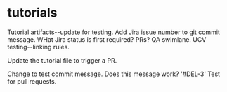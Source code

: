 # tutorials
Tutorial artifacts--update for testing.
Add Jira issue number to git commit message.
WHat Jira status is first required?
PRs?
QA swimlane.
UCV testing--linking rules.

Update the tutorial file to trigger a PR.

Change to test commit message.
Does this message work? '#DEL-3'
Test for pull requests.